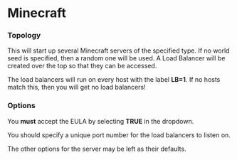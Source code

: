 # Minecraft

### Topology

This will start up several Minecraft servers of the specified type.  If no
world seed is specified, then a random one will be used.  A Load Balancer
will be created over the top so that they can be accessed.

The load balancers will run on every host with the label **LB=1**.  If
no hosts match this, then you will get no load balancers!

### Options

You **must** accept the EULA by selecting **TRUE** in the dropdown.

You should specify a unique port number for the load balancers to listen on.

The other options for the server may be left as their defaults.
